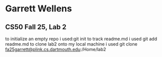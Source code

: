 # Garrett Wellens
## CS50 Fall 25, Lab 2

to initialize an empty repo i used:git init
to track readme.md i used git add readme.md
to clone lab2 onto my local machine i used git clone fa25garrett@plink.cs.dartmouth.edu:/Home/lab2

